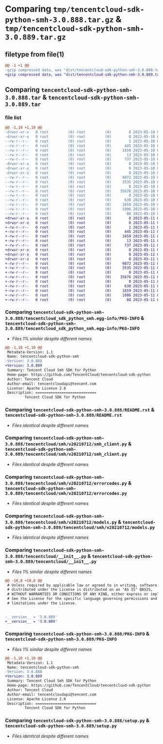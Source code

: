 # Comparing `tmp/tencentcloud-sdk-python-smh-3.0.888.tar.gz` & `tmp/tencentcloud-sdk-python-smh-3.0.889.tar.gz`

## filetype from file(1)

```diff
@@ -1 +1 @@
-gzip compressed data, was "dist/tencentcloud-sdk-python-smh-3.0.888.tar", last modified: Wed May 10 02:32:23 2023, max compression
+gzip compressed data, was "dist/tencentcloud-sdk-python-smh-3.0.889.tar", last modified: Thu May 11 03:09:40 2023, max compression
```

## Comparing `tencentcloud-sdk-python-smh-3.0.888.tar` & `tencentcloud-sdk-python-smh-3.0.889.tar`

### file list

```diff
@@ -1,19 +1,19 @@
-drwxr-xr-x   0 root         (0) root         (0)        0 2023-05-10 02:32:23.000000 tencentcloud-sdk-python-smh-3.0.888/
-drwxr-xr-x   0 root         (0) root         (0)        0 2023-05-10 02:32:23.000000 tencentcloud-sdk-python-smh-3.0.888/tencentcloud_sdk_python_smh.egg-info/
--rw-r--r--   0 root         (0) root         (0)        1 2023-05-10 02:32:23.000000 tencentcloud-sdk-python-smh-3.0.888/tencentcloud_sdk_python_smh.egg-info/dependency_links.txt
--rw-r--r--   0 root         (0) root         (0)      445 2023-05-10 02:32:23.000000 tencentcloud-sdk-python-smh-3.0.888/tencentcloud_sdk_python_smh.egg-info/SOURCES.txt
--rw-r--r--   0 root         (0) root         (0)     1659 2023-05-10 02:32:23.000000 tencentcloud-sdk-python-smh-3.0.888/tencentcloud_sdk_python_smh.egg-info/PKG-INFO
--rw-r--r--   0 root         (0) root         (0)       13 2023-05-10 02:32:23.000000 tencentcloud-sdk-python-smh-3.0.888/tencentcloud_sdk_python_smh.egg-info/top_level.txt
--rw-r--r--   0 root         (0) root         (0)      737 2023-05-10 02:32:23.000000 tencentcloud-sdk-python-smh-3.0.888/README.rst
-drwxr-xr-x   0 root         (0) root         (0)        0 2023-05-10 02:32:23.000000 tencentcloud-sdk-python-smh-3.0.888/tencentcloud/
-drwxr-xr-x   0 root         (0) root         (0)        0 2023-05-10 02:32:23.000000 tencentcloud-sdk-python-smh-3.0.888/tencentcloud/smh/
-drwxr-xr-x   0 root         (0) root         (0)        0 2023-05-10 02:32:23.000000 tencentcloud-sdk-python-smh-3.0.888/tencentcloud/smh/v20210712/
--rw-r--r--   0 root         (0) root         (0)     9872 2023-05-10 02:32:23.000000 tencentcloud-sdk-python-smh-3.0.888/tencentcloud/smh/v20210712/smh_client.py
--rw-r--r--   0 root         (0) root         (0)     3535 2023-05-10 02:32:23.000000 tencentcloud-sdk-python-smh-3.0.888/tencentcloud/smh/v20210712/errorcodes.py
--rw-r--r--   0 root         (0) root         (0)        0 2023-05-10 02:32:23.000000 tencentcloud-sdk-python-smh-3.0.888/tencentcloud/smh/v20210712/__init__.py
--rw-r--r--   0 root         (0) root         (0)    35676 2023-05-10 02:32:23.000000 tencentcloud-sdk-python-smh-3.0.888/tencentcloud/smh/v20210712/models.py
--rw-r--r--   0 root         (0) root         (0)        0 2023-05-10 02:32:23.000000 tencentcloud-sdk-python-smh-3.0.888/tencentcloud/smh/__init__.py
--rw-r--r--   0 root         (0) root         (0)      630 2023-05-10 02:32:23.000000 tencentcloud-sdk-python-smh-3.0.888/tencentcloud/__init__.py
--rw-r--r--   0 root         (0) root         (0)     1659 2023-05-10 02:32:23.000000 tencentcloud-sdk-python-smh-3.0.888/PKG-INFO
--rw-r--r--   0 root         (0) root         (0)     1006 2023-05-10 02:32:23.000000 tencentcloud-sdk-python-smh-3.0.888/setup.py
--rw-r--r--   0 root         (0) root         (0)       88 2023-05-10 02:32:23.000000 tencentcloud-sdk-python-smh-3.0.888/setup.cfg
+drwxr-xr-x   0 root         (0) root         (0)        0 2023-05-11 03:09:40.000000 tencentcloud-sdk-python-smh-3.0.889/
+drwxr-xr-x   0 root         (0) root         (0)        0 2023-05-11 03:09:40.000000 tencentcloud-sdk-python-smh-3.0.889/tencentcloud_sdk_python_smh.egg-info/
+-rw-r--r--   0 root         (0) root         (0)        1 2023-05-11 03:09:40.000000 tencentcloud-sdk-python-smh-3.0.889/tencentcloud_sdk_python_smh.egg-info/dependency_links.txt
+-rw-r--r--   0 root         (0) root         (0)      445 2023-05-11 03:09:40.000000 tencentcloud-sdk-python-smh-3.0.889/tencentcloud_sdk_python_smh.egg-info/SOURCES.txt
+-rw-r--r--   0 root         (0) root         (0)     1659 2023-05-11 03:09:40.000000 tencentcloud-sdk-python-smh-3.0.889/tencentcloud_sdk_python_smh.egg-info/PKG-INFO
+-rw-r--r--   0 root         (0) root         (0)       13 2023-05-11 03:09:40.000000 tencentcloud-sdk-python-smh-3.0.889/tencentcloud_sdk_python_smh.egg-info/top_level.txt
+-rw-r--r--   0 root         (0) root         (0)      737 2023-05-11 03:09:39.000000 tencentcloud-sdk-python-smh-3.0.889/README.rst
+drwxr-xr-x   0 root         (0) root         (0)        0 2023-05-11 03:09:40.000000 tencentcloud-sdk-python-smh-3.0.889/tencentcloud/
+drwxr-xr-x   0 root         (0) root         (0)        0 2023-05-11 03:09:40.000000 tencentcloud-sdk-python-smh-3.0.889/tencentcloud/smh/
+drwxr-xr-x   0 root         (0) root         (0)        0 2023-05-11 03:09:40.000000 tencentcloud-sdk-python-smh-3.0.889/tencentcloud/smh/v20210712/
+-rw-r--r--   0 root         (0) root         (0)     9872 2023-05-11 03:09:39.000000 tencentcloud-sdk-python-smh-3.0.889/tencentcloud/smh/v20210712/smh_client.py
+-rw-r--r--   0 root         (0) root         (0)     3535 2023-05-11 03:09:39.000000 tencentcloud-sdk-python-smh-3.0.889/tencentcloud/smh/v20210712/errorcodes.py
+-rw-r--r--   0 root         (0) root         (0)        0 2023-05-11 03:09:39.000000 tencentcloud-sdk-python-smh-3.0.889/tencentcloud/smh/v20210712/__init__.py
+-rw-r--r--   0 root         (0) root         (0)    35676 2023-05-11 03:09:39.000000 tencentcloud-sdk-python-smh-3.0.889/tencentcloud/smh/v20210712/models.py
+-rw-r--r--   0 root         (0) root         (0)        0 2023-05-11 03:09:39.000000 tencentcloud-sdk-python-smh-3.0.889/tencentcloud/smh/__init__.py
+-rw-r--r--   0 root         (0) root         (0)      630 2023-05-11 03:09:39.000000 tencentcloud-sdk-python-smh-3.0.889/tencentcloud/__init__.py
+-rw-r--r--   0 root         (0) root         (0)     1659 2023-05-11 03:09:40.000000 tencentcloud-sdk-python-smh-3.0.889/PKG-INFO
+-rw-r--r--   0 root         (0) root         (0)     1006 2023-05-11 03:09:39.000000 tencentcloud-sdk-python-smh-3.0.889/setup.py
+-rw-r--r--   0 root         (0) root         (0)       88 2023-05-11 03:09:40.000000 tencentcloud-sdk-python-smh-3.0.889/setup.cfg
```

### Comparing `tencentcloud-sdk-python-smh-3.0.888/tencentcloud_sdk_python_smh.egg-info/PKG-INFO` & `tencentcloud-sdk-python-smh-3.0.889/tencentcloud_sdk_python_smh.egg-info/PKG-INFO`

 * *Files 1% similar despite different names*

```diff
@@ -1,10 +1,10 @@
 Metadata-Version: 1.1
 Name: tencentcloud-sdk-python-smh
-Version: 3.0.888
+Version: 3.0.889
 Summary: Tencent Cloud Smh SDK for Python
 Home-page: https://github.com/TencentCloud/tencentcloud-sdk-python
 Author: Tencent Cloud
 Author-email: tencentcloudapi@tencent.com
 License: Apache License 2.0
 Description: ============================
         Tencent Cloud SDK for Python
```

### Comparing `tencentcloud-sdk-python-smh-3.0.888/README.rst` & `tencentcloud-sdk-python-smh-3.0.889/README.rst`

 * *Files identical despite different names*

### Comparing `tencentcloud-sdk-python-smh-3.0.888/tencentcloud/smh/v20210712/smh_client.py` & `tencentcloud-sdk-python-smh-3.0.889/tencentcloud/smh/v20210712/smh_client.py`

 * *Files identical despite different names*

### Comparing `tencentcloud-sdk-python-smh-3.0.888/tencentcloud/smh/v20210712/errorcodes.py` & `tencentcloud-sdk-python-smh-3.0.889/tencentcloud/smh/v20210712/errorcodes.py`

 * *Files identical despite different names*

### Comparing `tencentcloud-sdk-python-smh-3.0.888/tencentcloud/smh/v20210712/models.py` & `tencentcloud-sdk-python-smh-3.0.889/tencentcloud/smh/v20210712/models.py`

 * *Files identical despite different names*

### Comparing `tencentcloud-sdk-python-smh-3.0.888/tencentcloud/__init__.py` & `tencentcloud-sdk-python-smh-3.0.889/tencentcloud/__init__.py`

 * *Files 1% similar despite different names*

```diff
@@ -10,8 +10,8 @@
 # Unless required by applicable law or agreed to in writing, software
 # distributed under the License is distributed on an "AS IS" BASIS,
 # WITHOUT WARRANTIES OR CONDITIONS OF ANY KIND, either express or implied.
 # See the License for the specific language governing permissions and
 # limitations under the License.
 
 
-__version__ = '3.0.888'
+__version__ = '3.0.889'
```

### Comparing `tencentcloud-sdk-python-smh-3.0.888/PKG-INFO` & `tencentcloud-sdk-python-smh-3.0.889/PKG-INFO`

 * *Files 1% similar despite different names*

```diff
@@ -1,10 +1,10 @@
 Metadata-Version: 1.1
 Name: tencentcloud-sdk-python-smh
-Version: 3.0.888
+Version: 3.0.889
 Summary: Tencent Cloud Smh SDK for Python
 Home-page: https://github.com/TencentCloud/tencentcloud-sdk-python
 Author: Tencent Cloud
 Author-email: tencentcloudapi@tencent.com
 License: Apache License 2.0
 Description: ============================
         Tencent Cloud SDK for Python
```

### Comparing `tencentcloud-sdk-python-smh-3.0.888/setup.py` & `tencentcloud-sdk-python-smh-3.0.889/setup.py`

 * *Files identical despite different names*

